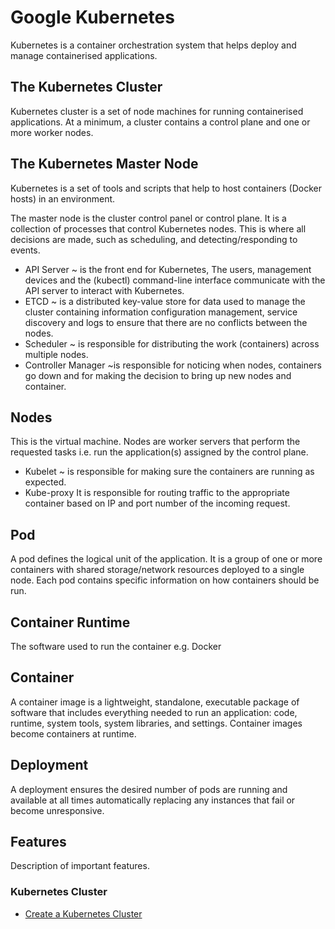 # Google Kubernetes

Kubernetes is a container orchestration system that helps deploy and manage containerised applications.

## The Kubernetes Cluster
Kubernetes cluster is a set of node machines for running containerised applications. At a minimum, a cluster contains a control plane and one or more worker nodes.

## The Kubernetes Master Node
Kubernetes is a set of tools and scripts that help to host containers (Docker hosts) in an environment. <br />

The master node is the cluster control panel or control plane. It is a collection of processes that control Kubernetes nodes. This is where all decisions are made, such as scheduling, and detecting/responding to events.

* API Server ~ is the front end for Kubernetes, The users, management devices and the (kubectl) command-line interface communicate with the API server to interact with Kubernetes.
* ETCD ~ is a distributed key-value store for data used to manage the cluster containing information configuration management, service discovery and logs to ensure that there are no conflicts between the nodes.
* Scheduler ~ is responsible for distributing the work (containers) across multiple nodes.
* Controller Manager ~is responsible for noticing when nodes, containers go down and for making the decision to bring up new nodes and container.

## Nodes
This is the virtual machine. Nodes are worker servers that perform the requested tasks i.e. run the application(s) assigned by the control plane.

* Kubelet ~ is responsible for making sure the containers are running as expected. 
* Kube-proxy It is responsible for routing traffic to the appropriate container based on IP and port number of the incoming request.

## Pod
A pod defines the logical unit of the application. It is a group of one or more containers with shared storage/network resources deployed to a single node. Each pod contains specific information on how containers should be run.

## Container Runtime
The software used to run the container e.g. Docker

## Container
A container image is a lightweight, standalone, executable package of software that includes everything needed to run an application: code, runtime, system tools, system libraries, and settings. Container images become containers at runtime.

## Deployment
A deployment ensures the desired number of pods are running and available at all times automatically replacing any instances that fail or become unresponsive.

## Features
Description of important features.

### Kubernetes Cluster
 * [Create a Kubernetes Cluster](<01 - Create a Kubernetes Cluster.md>)
